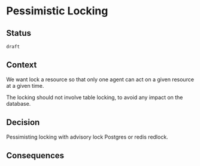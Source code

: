 # Pessimistic Locking

## Status 

`draft`


## Context 

We want lock a resource so that only one agent can act on a given resource at a given time.

The locking should not involve table locking, to avoid any impact on the database.

## Decision

Pessimisting locking with advisory lock Postgres or redis redlock.





## Consequences
